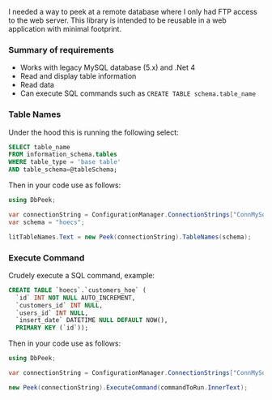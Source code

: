 I needed a way to peek at a remote database where I only had FTP access to the web server. This library is intended to be reusable in a web application with minimal footprint.

### Summary of requirements

* Works with legacy MySQL database (5.x) and .Net 4
* Read and display table information
* Read data
* Can execute SQL commands such as `CREATE TABLE schema.table_name`

### Table Names

Under the hood this is running the following select:

```sql
SELECT table_name 
FROM information_schema.tables 
WHERE table_type = 'base table'
AND table_schema=@tableSchema;
```

Then in your code use as follows:

```c#
using DbPeek;

var connectionString = ConfigurationManager.ConnectionStrings["ConnMySql"].ConnectionString;
var schema = "hoecs";

litTableNames.Text = new Peek(connectionString).TableNames(schema);
```

### Execute Command

Crudely execute a SQL command, example:

```sql
CREATE TABLE `hoecs`.`customers_hoe` (
  `id` INT NOT NULL AUTO_INCREMENT,
  `customers_id` INT NULL,
  `users_id` INT NULL,
  `insert_date` DATETIME NULL DEFAULT NOW(),
  PRIMARY KEY (`id`));
```

Then in your code use as follows:

```c#
using DbPeek;

var connectionString = ConfigurationManager.ConnectionStrings["ConnMySql"].ConnectionString;

new Peek(connectionString).ExecuteCommand(commandToRun.InnerText);
```

